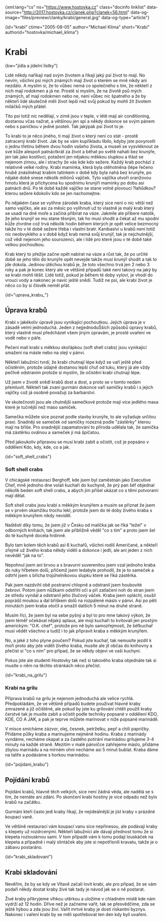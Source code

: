 
{xml:lang="cs" ns="https://www.hostovka.cz" class="docinfo linklist" data-source="http://2017.hostovka.cz/clanek.php?clanek=56.html" data-og-image="files/preview/clanky/krabi/general.jpg" data-og-type="article"}

{id="krabi" ctime="2005-08-05" author="Michael Klíma" short="Krabi" authorid="hostovka/michael_klima"}

# Krabi

{kw="jídla a jídelní lístky"}

Lidé někdy naříkají nad svým životem a říkají jaký psí život to mají. No nevím, všichni psi mých známých mají život o kterém se mně nikdy ani nezdálo. A myslím si, že to vůbec nemá co společného s tím, že někteří z nich mají rodokmen a já ne. Prostě si myslím, že na životě psů mých známých, ať mají rodokmen nebo ne, není vůbec nic špatného a že by někteří lidé skutečně měli život lepší než svůj pokud by mohli žít životem miláčků mých přátel.

Tito psi totiž nic nedělají, v zimě jsou v teple, v létě mají air conditioning, dostanou včas nažrat, a většinou jen spí a někdy dokonce se svým pánem nebo s paničkou v jedné posteli. Tak jakýpak psí život to je.

To krabi to je něco jiného, ti mají život o který není co stát - prostě zatracený krabí život. Jak by se vám kupříkladu líbilo, kdyby jste povyrostli o jednu třetinu během dvou hodin vašeho života, a museli se vysvléknout ze své kůže alespoň patnáctkrát za život a běhat po světě nahatí bez krunýře, jen tak jako kostlivci, potažení jen nějakou měkkou slupkou a třást se nejenom zimou, ale i strachy že vás kde kdo sežere. Každý krab pochází z relativně velké rodiny. Krabí maminka, která byla otěhotněna (lépe řečeno hrubě znásilněna) krabím tatínkem v době kdy byla nahá bez krunýře, po nějaké době snese několik miliónů vajíček. Tyto vajíčka utvoří oranžovou hmotu která je přichycena ku spodnímu krunýři maminky po dobu asi patnácti dnů. Po té době každé vajíčko se stane volně plovoucí ?lahůdkou? kterou sežere kdokoliv kdo se jen nachomejtne.

Po nějakém čase se vylíhne zárodek kraba, který sice není o nic větší než samo vajíčko, ale asi za měsíc po vylíhnutí už to vlastně je malý krab který se usadí na dně moře a začíná přibírat na váze. Jakmile ale přibere natolik, že jeho krunýř se mu stane těsným, tak ho musí shodit a čekat až mu spodní kůže ztvrdne což trvá několik hodin během kterých je opět velice bezmocný takže ho v té době sežere třeba i vlastní bratr. Kanibaslví u krabů není totiž nic neobvyklého a v době když krab nemá svůj krunýř, tak je nejchutnější, což vědí nejenom jeho sourozenci, ale i lidé pro které jsou v té době také velkou pochoutkou.

Krab který to přežije začne opět nabírat na váze a růst tak, že po určité době se jeho tělo do krunýře opět nevejde takže musí krunýř shodit a tak to jde dokola. Jedinou útěchou krabů je, že toto všechno trvá jen 2 nebo 3 roky a pak je konec který ale ve většině případů také není takový na jaký by se krabi mohli těšit. Lidé totiž, pokud je během té doby vyloví, je vhodí do vroucí vody a nakonec je navíc ještě snědí. Tudíž ne psí, ale krabí život je něco co by si člověk neměl přát.

{id="uprava\_krabu\_"}

## Úprava krabů 

Krabi v jakékoliv úpravě jsou vynikající pochoutkou. Jejich úprava je v zásadě velmi jednoduchá. Jeden z nejjednoduŠších způsobů úpravy krabů, který vlastně musí předcházet všem jiným úpravám, je prosté uvaření ve vodě nebo v páře.

Pečení malí krabi s měkkou skořápkou (soft shell crabs) jsou vynikající smažení na másle nebo na oleji v pánvi.

Někteří labužníci tvrdí, že krabi chutnají lépe když se vaří ještě před očistěním, protože údajně dostanou lepší chuť od tuku, který já ale vždy pečlivě odstraním protože si myslím, že očistění krabi chutnají lépe.

Už jsem v životě snědl krabů dost a dost, a proto se v tomto nedám přemluvit. Někteří tak zvaní gurmáni dokonce vaří samičky krabů i s jejich vajíčky což já osobně považuji za barbarství.

Ve skutečnosti jsou ale chutnější samečkové protože mají více jedlého masa které je tučnější než maso samiček.

Samečka můžete sice poznat podle stavby krunýře, to ale vyžaduje určitou praxi. Snadněji se sameček od samičky rozezná podle "zástěrky" kterou mají na břiše. Pro snadnější zapamatování to příroda udělala tak, že samička má zástěrku oválnou a sameček ji má špičatou.

Před jakoukoliv přípravou se musí krabi zabít a očistit, což je popsáno v oddělení Kdo, kdy, kde, co a jak.

{id="soft\_shell\_crabs"}

### Soft shell crabs

V chicágské restauraci Berghoff, kde jsem byl zaměstnán jako Executive Chef, mně jednoho dne volali kuchaři do kuchyně, že prý pan šéf objednal několik beden soft shell crabs, a abych jim přišel ukázat co s těmi potvorami mají dělat.

Soft shell crabs jsou krabi s měkkým krunýřem a musím se přiznat že jsem se v prvém okamžiku trochu lekl, protože jsem do té doby živého kraba s měkkým krunýřem nikdy neviděl.

Naštěstí díky tomu, že jsem již v Česku od malička jak se říká "ležel" v odborných knihách, tak jsem ale přibližně věděl "co s tím" a proto jsem šel do té kuchyně docela hrdinně.

Bylo tam kolem těch krabů asi 6 kuchařů, všichni rodilí Američané, a někteří zřejmě už živého kraba někdy viděli a dokonce i jedli, ale ani jeden z nich nevěděl "jak na to".

Nepohnul jsem ani brvou a s bravurní suverenitou jsem vzal jednoho kraba do ruky hřbetem dolů, přičemž jsem ledabyle prohodil, že je to sameček a odtrhl jsem s břicha trojúhelníkovou slupku které se říká zástěrka.

Pak jsem nazdvihl obě postranní chlopně a odstranil jsem houbovité žebroví. Potom jsem nůžkami odstřihl oči a při zatlačení noh do stran jsem ze středu vyndal a odstranil jeho žlučový váček. Kraba jsem opláchl, osušil poprášil moukou a dal bříškem dolů na rozpálené máslo v pánvi. Asi po pěti minutách jsem kraba otočil a smažil dalších 5 minut na druhé straně.

Musím říci, že jsem byl na sebe pyšný a byl to pro mne takový výkon, že jsem téměř očekával nějaký aplaus, ale moji kuchaři to kvitovali jen prostým americkým: "O.K. chef", protože pro ně bylo samozřejmostí, že šéfkuchař musí vědět všechno a tudíž i to jak připravit kraba s měkkým krunýřem.

No, a jaké z toho plyne poučení? Pokud jste kuchař, tak nemusíte jezdit k moři proto aby jste viděli živého kraba, musíte ale jít občas do knihovny a přečíst si "co s ním" pro případ, že se někdy objeví ve vaši kuchyni.

Pokus jste ale studenti Hostovky tak než si takového kraba objednáte tak si musíte o něm na těchto stránkách něco přečíst.

{id="krabi\_na\_grilu"}

### Krabi na grilu

Příprava krabů na grilu je nejenom jednoduchá ale velice rychlá. Předpokládám, že ve většině případů budete používat hlavně kraby zmrazené a již očištěné, ale pokud by jste ku grilování chtěli použít kraby čerstvé tak je musíte zabít a očistit podle techniky popsané v oddělení KDO, KDE, CO A JAK, a pak je teprve můžete marinovat v níže popsané marinádě.

V misce smícháme zázvor, olej, česnek, petrželku, pepř a chili papričky. Přidáme půlky kraba a marinujeme nejméně hodinu. Kraba z marinády vyndáme, necháme okapat a za častého potírání marinádou grilujeme 3-4 minuty na každé straně. Mezitím v malé pánvičce zahřejeme máslo, přidáme zbylou marinádu a na mírném ohni necháme asi 5 minut bublat. Kraba dáme na talíře a podáváme s horkou marinádou.

{id="pojidani_krabu"}

## Pojídání krabů

Pojídání krabů, hlavně těch velkých, sice není žádná věda, ale nadělá se s tím, že nemáte ani zdání. Po skončení krabí hostiny je více odpadu než bylo krabů na začátku.

Gurmáni kteří často jedí kraby říkají, že nejideálnější je jíst kraby v prázdné koupací vaně.

Ve většině restaurací vám koupací vanu sice nepřinesou, ale podávají kraby s klepety už rozdrcenými. Někteří labužníci ale dávají přednost tomu že si klepeta rozlousknou sami. V tom případě vám k tomu podají louskáček na klepeta a případně i malý slintáček aby jste si nepotřísnili kravatu, takže je o zábavu postaráno.

{id="krabi_skladovani"}

## Krabi skladování

Nevěřím, že by se kdy ve Vltavě začali lovit krabi, ale pro případ, že se vám podaří někdy dostat kraby živé tak tady je návod jak se o ně postarat.

Živé kraby přikryjeme vlhkou utěrkou a uložíme v chladném místě kde nám vydrží až 12 hodin. Dříve než je začneme vařit, tak se přesvědčíme, zda se ještě hýbou a zda jsou živí. Vařit mrtvé kraby je dosti riskantní byznys. Nakonec i vaření krabi by se měli spotřebovat ten den kdy byli uvařeni.

